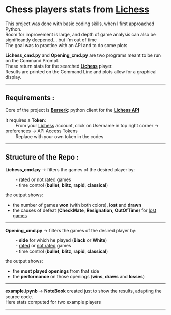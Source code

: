 # Chess players stats from <a href="https://lichess.org" target="_blank">**Lichess**</a>

This project was done with basic coding skills, when I first approached Python.\
Room for improvement is large, and depth of game analysis can also be significantly deepened... but I'm out of time\
The goal was to practice with an API and to do some plots

**Lichess_cmd.py** and **Opening_cmd.py** are two programs meant to be run on the Command Prompt.\
These return stats for the searched <a href="https://lichess.org" target="_blank">**Lichess**</a> player.\
Results are printed on the Command Line and plots allow for a graphical display.

------------------------------------
## Requirements :
Core of the project is [**Berserk**](https://pypi.org/project/berserk): python client for the [**Lichess API**](https://lichess.org/api)

It requires a **Token**:\
&ensp;&thinsp;&ensp;&thinsp;&ensp;&thinsp; From your [Lichess](https://lichess.org) account, click on Username in top right corner → preferences → API Access Tokens\
&ensp;&thinsp;&ensp;&thinsp;&ensp;&thinsp; Replace with your own token in the codes

------------------------------------
## Structure of the Repo :

**Lichess_cmd.py** → filters the games of the desired player by:
<br>

&ensp;&thinsp;&ensp;&thinsp;&ensp;&thinsp; - <u>rated</u> or <u>not rated</u> games  
&ensp;&thinsp;&ensp;&thinsp;&ensp;&thinsp; - time control (**bullet**, **blitz**, **rapid**, **classical**)

the output shows:
* the number of games **won** (with both colors), **lost** and **drawn**
* the causes of defeat (**CheckMate**, **Resignation**, **OutOfTime**) for <u>lost games</u>
---------------

**Opening_cmd.py** → filters the games of the desired player by:
<br>

&ensp;&thinsp;&ensp;&thinsp;&ensp;&thinsp; -  **side** for which he played (**Black** or **White**)\
&ensp;&thinsp;&ensp;&thinsp;&ensp;&thinsp; -  <u>rated</u> or <u>not rated</u> games\
&ensp;&thinsp;&ensp;&thinsp;&ensp;&thinsp; -  time control (**bullet**, **blitz**, **rapid**, **classical**)

the output shows:
* the **most played openings** from that side
* the **performance** on those openings (**wins**, **draws** and **losses**)
-------------------------

**example.ipynb** → **NoteBook** created just to show the results, adapting the source code.\
Here stats computed for two example players

---------------------------------
